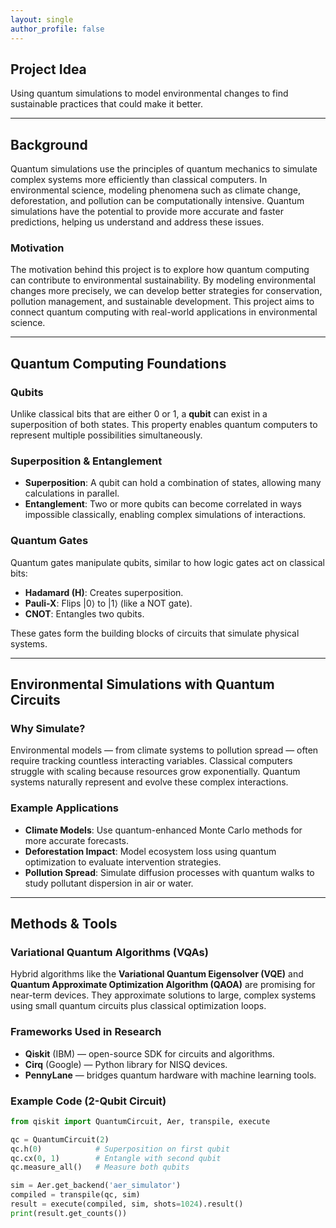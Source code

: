 ```yaml
---
layout: single
author_profile: false
---
```


## Project Idea
Using quantum simulations to model environmental changes to find sustainable practices that could make it better.

---

## Background
Quantum simulations use the principles of quantum mechanics to simulate complex systems more efficiently than classical computers. In environmental science, modeling phenomena such as climate change, deforestation, and pollution can be computationally intensive. Quantum simulations have the potential to provide more accurate and faster predictions, helping us understand and address these issues.

### Motivation
The motivation behind this project is to explore how quantum computing can contribute to environmental sustainability. By modeling environmental changes more precisely, we can develop better strategies for conservation, pollution management, and sustainable development. This project aims to connect quantum computing with real-world applications in environmental science.

---

## Quantum Computing Foundations

### Qubits  
Unlike classical bits that are either 0 or 1, a **qubit** can exist in a superposition of both states. This property enables quantum computers to represent multiple possibilities simultaneously.

### Superposition & Entanglement  
- **Superposition**: A qubit can hold a combination of states, allowing many calculations in parallel.  
- **Entanglement**: Two or more qubits can become correlated in ways impossible classically, enabling complex simulations of interactions.  

### Quantum Gates  
Quantum gates manipulate qubits, similar to how logic gates act on classical bits:  
- **Hadamard (H)**: Creates superposition.  
- **Pauli-X**: Flips |0⟩ to |1⟩ (like a NOT gate).  
- **CNOT**: Entangles two qubits.  

These gates form the building blocks of circuits that simulate physical systems.

---

## Environmental Simulations with Quantum Circuits

### Why Simulate?  
Environmental models — from climate systems to pollution spread — often require tracking countless interacting variables. Classical computers struggle with scaling because resources grow exponentially. Quantum systems naturally represent and evolve these complex interactions.

### Example Applications  
- **Climate Models**: Use quantum-enhanced Monte Carlo methods for more accurate forecasts.  
- **Deforestation Impact**: Model ecosystem loss using quantum optimization to evaluate intervention strategies.  
- **Pollution Spread**: Simulate diffusion processes with quantum walks to study pollutant dispersion in air or water.  

---

## Methods & Tools

### Variational Quantum Algorithms (VQAs)  
Hybrid algorithms like the **Variational Quantum Eigensolver (VQE)** and **Quantum Approximate Optimization Algorithm (QAOA)** are promising for near-term devices. They approximate solutions to large, complex systems using small quantum circuits plus classical optimization loops.

### Frameworks Used in Research  
- **Qiskit** (IBM) — open-source SDK for circuits and algorithms.  
- **Cirq** (Google) — Python library for NISQ devices.  
- **PennyLane** — bridges quantum hardware with machine learning tools.  

### Example Code (2-Qubit Circuit)
```python
from qiskit import QuantumCircuit, Aer, transpile, execute

qc = QuantumCircuit(2)
qc.h(0)            # Superposition on first qubit
qc.cx(0, 1)        # Entangle with second qubit
qc.measure_all()   # Measure both qubits

sim = Aer.get_backend('aer_simulator')
compiled = transpile(qc, sim)
result = execute(compiled, sim, shots=1024).result()
print(result.get_counts())
